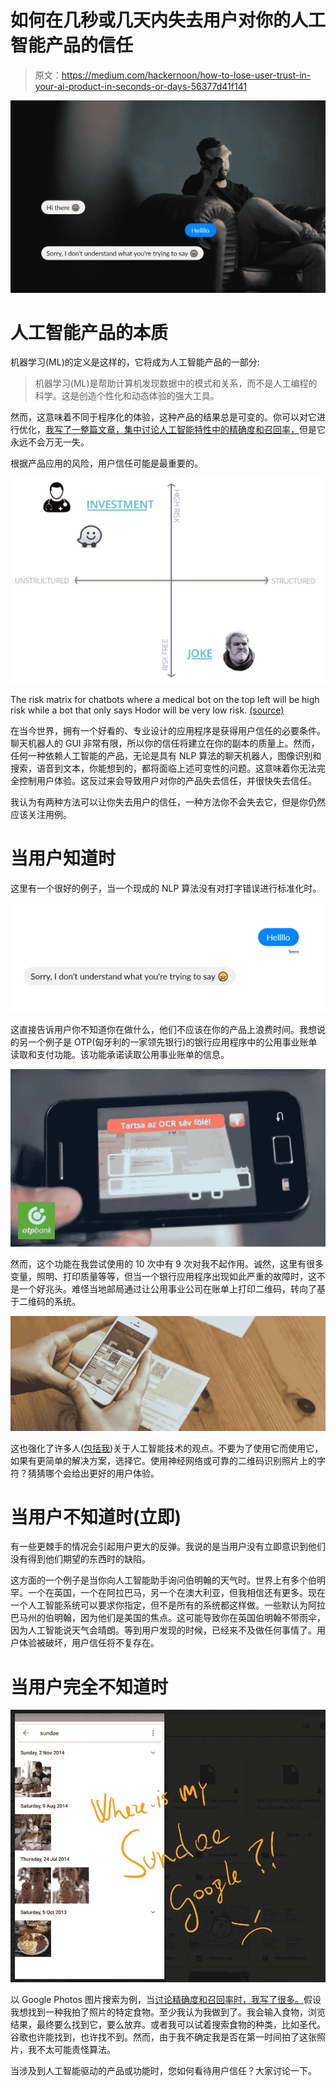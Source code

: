 # 如何在几秒或几天内失去用户对你的人工智能产品的信任

> 原文：<https://medium.com/hackernoon/how-to-lose-user-trust-in-your-ai-product-in-seconds-or-days-56377d41f141>

![](img/5b73df5009519327ca69eacef1c6ee20.png)

# 人工智能产品的本质

机器学习(ML)的定义是这样的，它将成为人工智能产品的一部分:

> 机器学习(ML)是帮助计算机发现数据中的模式和关系，而不是人工编程的科学。这是创造个性化和动态体验的强大工具。

然而，这意味着不同于程序化的体验，这种产品的结果总是可变的。你可以对它进行优化，[我写了一整篇文章，集中讨论人工智能特性中的精确度和召回率，](/@matyas_82059/recall-vs-precision-in-an-ai-product-or-feature-cc3f1f97175a)但是它永远不会万无一失。

根据产品应用的风险，用户信任可能是最重要的。

![](img/c5d5304b022c109ff5e44adc331bc446.png)

The risk matrix for chatbots where a medical bot on the top left will be high risk while a bot that only says Hodor will be very low risk. [(source)](https://chatbotnewsdaily.com/trusting-bots-f1b036c64b11)

在当今世界，拥有一个好看的、专业设计的应用程序是获得用户信任的必要条件。聊天机器人的 GUI 非常有限，所以你的信任将建立在你的副本的质量上。然而，任何一种依赖人工智能的产品，无论是具有 NLP 算法的聊天机器人，图像识别和搜索，语音到文本，你能想到的，都将面临上述可变性的问题。这意味着你无法完全控制用户体验。这反过来会导致用户对你的产品失去信任，并很快失去信任。

我认为有两种方法可以让你失去用户的信任，一种方法你不会失去它，但是你仍然应该关注用例。

# 当用户知道时

这里有一个很好的例子，当一个现成的 NLP 算法没有对打字错误进行标准化时。

![](img/196818f2320353bb88a8a245b8132fb5.png)

这直接告诉用户你不知道你在做什么，他们不应该在你的产品上浪费时间。我想说的另一个例子是 OTP(匈牙利的一家领先银行)的银行应用程序中的公用事业账单读取和支付功能。该功能承诺读取公用事业账单的信息。

![](img/10008ca540ecd28ad2612a45d2ac80d3.png)

然而，这个功能在我尝试使用的 10 次中有 9 次对我不起作用。诚然，这里有很多变量，照明、打印质量等等，但当一个银行应用程序出现如此严重的故障时，这不是一个好兆头。难怪当地邮局通过让公用事业公司在账单上打印二维码，转向了基于二维码的系统。

![](img/fc723c82d8dd749ae2b8fa9724d8ce1a.png)

这也强化了许多人([包括我](https://hackernoon.com/3-things-i-learned-working-at-an-ai-startup-in-y-combinator-5ed5265c6547))关于人工智能技术的观点。不要为了使用它而使用它，如果有更简单的解决方案，选择它。使用神经网络或可靠的二维码识别照片上的字符？猜猜哪个会给出更好的用户体验。

# 当用户不知道时(立即)

有一些更棘手的情况会引起用户更大的反弹。我说的是当用户没有立即意识到他们没有得到他们期望的东西时的缺陷。

这方面的一个例子是当你向人工智能助手询问伯明翰的天气时。世界上有多个伯明罕。一个在英国，一个在阿拉巴马，另一个在澳大利亚，但我相信还有更多。现在一个人工智能系统可以要求你指定，但不是所有的系统都这样做。一些默认为阿拉巴马州的伯明翰，因为他们是美国的焦点。这可能导致你在英国伯明翰不带雨伞，因为人工智能说天气会晴朗。等到用户发现的时候，已经来不及做任何事情了。用户体验被破坏，用户信任将不复存在。

# 当用户完全不知道时

![](img/f82f4be017a3ed326af870940b9b26a0.png)

以 Google Photos 图片搜索为例，当[讨论精确度和召回率时，我写了很多。](/p/recall-vs-precision-in-an-ai-product-or-feature-cc3f1f97175a)假设我想找到一种我拍了照片的特定食物。至少我认为我做到了。我会输入食物，浏览结果，最终要么找到它，要么放弃。或者我可以试着搜索食物的种类，比如圣代。谷歌也许能找到，也许找不到。然而，由于我不确定我是否在第一时间拍了这张照片，我不太可能责怪算法。

当涉及到人工智能驱动的产品或功能时，您如何看待用户信任？大家讨论一下。